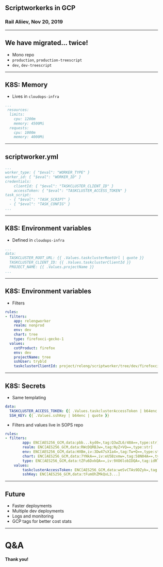 ## Scriptworkerks in GCP
### Rail Aliiev, Nov 20, 2019

---

## We have migrated... twice!
- Mono repo
- `production`, `production-treescript`
- `dev`, `dev-treescript`

---
## K8S: Memory
- Lives in `cloudops-infra`

```yaml
...
 resources:
  limits:
    cpu: 1200m
    memory: 4500Mi
  requests:
    cpu: 1000m
    memory: 4000Mi
```

---
## scriptworker.yml

```yaml
...
worker_type: { "$eval": "WORKER_TYPE" }
worker_id: { "$eval": "WORKER_ID" }
credentials:
    clientId: { "$eval": "TASKCLUSTER_CLIENT_ID" }
    accessToken: { "$eval": "TASKCLUSTER_ACCESS_TOKEN" }
task_script:
  - { "$eval": "TASK_SCRIPT" }
  - { "$eval": "TASK_CONFIG" }
...
```

---
## K8S: Environment variables
- Defined in `cloudops-infra`
```yaml
...
data:
  TASKCLUSTER_ROOT_URL: {{ .Values.taskclusterRootUrl | quote }}
  TASKCLUSTER_CLIENT_ID: {{ .Values.taskclusterClientId }}
  PROJECT_NAME: {{ .Values.projectName }}
...
```

---
## K8S: Environment variables
- Filters
```yaml
rules:
- filters:
    app: relengworker
    realm: nonprod
    env: dev
    chart: tree
    type: firefoxci-gecko-1
  values:
    cotProduct: firefox
    env: dev
    projectName: tree
    sshUser: trybld
    taskclusterClientId: project/releng/scriptworker/tree/dev/firefoxci-gecko-1
```

---
## K8S: Secrets
- Same templating
```yaml
data:
  TASKCLUSTER_ACCESS_TOKEN: {{ .Values.taskclusterAccessToken | b64enc | quote }}
  SSH_KEY: {{ .Values.sshKey | b64enc | quote }}
```
- Filters and values live in SOPS repo

```yaml
rules:
- filters:
        app: ENC[AES256_GCM,data:pbb...kyd0=,tag:Q3wZL6/48A==,type:str]
        realm: ENC[AES256_GCM,data:RWcDQRBJw=,tag:NyZ+VQ==,type:str]
        env: ENC[AES256_GCM,data:HXBm,iv:3Dw47sX1a4=,tag:Tw+Q==,type:str]
        chart: ENC[AES256_GCM,data:7YNkA==,iv:eU5Bzxmw=,tag:58N04A==,type:str]
        type: ENC[AES256_GCM,data:tZFu6DxkQA==,iv:9XO6lobIDQA=,tag:idRTcQ==,type:str]
    values:
        taskclusterAccessToken: ENC[AES256_GCM,data:weSvCTAs9DZyk=,tag:0j4omqQGQEg==,type:str]
        sshKey: ENC[AES256_GCM,data:tFumOhZMkQxL3...]
```

---
## Future
- Faster deployments
- Multiple dev deployments
- Logs and monitoring
- GCP tags for better cost stats

---
# Q&A
#### Thank you!

